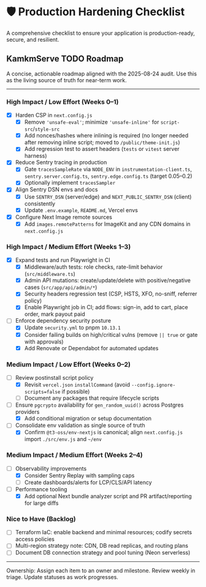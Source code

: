 # 🛡️ Production Hardening Checklist

A comprehensive checklist to ensure your application is production-ready, secure, and resilient.


## KamkmServe TODO Roadmap

A concise, actionable roadmap aligned with the 2025-08-24 audit. Use this as the living source of truth for near-term work.

---
### High Impact / Low Effort (Weeks 0–1)
- [x] Harden CSP in `next.config.js`
  - [x] Remove `'unsafe-eval'`; minimize `'unsafe-inline'` for `script-src`/`style-src`
  - [x] Add nonces/hashes where inlining is required (no longer needed after removing inline script; moved to `/public/theme-init.js`)
  - [x] Add regression test to assert headers (`tests` or `vitest` server harness)
- [x] Reduce Sentry tracing in production
  - [x] Gate `tracesSampleRate` via `NODE_ENV` in `instrumentation-client.ts`, `sentry.server.config.ts`, `sentry.edge.config.ts` (target 0.05–0.2)
  - [x] Optionally implement `tracesSampler`
- [x] Align Sentry DSN envs and docs
  - [x] Use `SENTRY_DSN` (server/edge) and `NEXT_PUBLIC_SENTRY_DSN` (client) consistently
  - [x] Update `.env.example`, `README.md`, Vercel envs
- [x] Configure Next Image remote sources
  - [x] Add `images.remotePatterns` for ImageKit and any CDN domains in `next.config.js`

### High Impact / Medium Effort (Weeks 1–3)
- [x] Expand tests and run Playwright in CI
  - [x] Middleware/auth tests: role checks, rate-limit behavior (`src/middleware.ts`)
  - [x] Admin API mutations: create/update/delete with positive/negative cases (`src/app/api/admin/*`)
  - [x] Security headers regression test (CSP, HSTS, XFO, no-sniff, referrer policy)
  - [x] Enable Playwright job in CI; add flows: sign-in, add to cart, place order, mark payout paid
- [ ] Enforce dependency security posture
  - [x] Update `security.yml` to pnpm `10.13.1`
  - [x] Consider failing builds on high/critical vulns (remove `|| true` or gate with approvals)
  - [x] Add Renovate or Dependabot for automated updates

### Medium Impact / Low Effort (Weeks 0–2)
- [ ] Review postinstall script policy
  - [x] Revisit `vercel.json` `installCommand` (avoid `--config.ignore-scripts=false` if possible)
  - [ ] Document any packages that require lifecycle scripts
- [ ] Ensure `pgcrypto` availability for `gen_random_uuid()` across Postgres providers
  - [x] Add conditional migration or setup documentation
- [ ] Consolidate env validation as single source of truth
  - [x] Confirm `@t3-oss/env-nextjs` is canonical; align `next.config.js` import `./src/env.js` and `~/env`

### Medium Impact / Medium Effort (Weeks 2–4)
- [ ] Observability improvements
  - [x] Consider Sentry Replay with sampling caps
  - [ ] Create dashboards/alerts for LCP/CLS/API latency
- [ ] Performance tooling
  - [x] Add optional Next bundle analyzer script and PR artifact/reporting for large diffs

### Nice to Have (Backlog)
- [ ] Terraform IaC: enable backend and minimal resources; codify secrets access policies
- [ ] Multi-region strategy note: CDN, DB read replicas, and routing plans
- [ ] Document DB connection strategy and pool tuning (Neon serverless)

---

Ownership: Assign each item to an owner and milestone. Review weekly in triage. Update statuses as work progresses.
